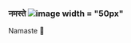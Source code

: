 ###  नमस्ते ![image width = "50px"](https://user-images.githubusercontent.com/31060771/143765034-13d2d201-2ccb-4886-befc-b303b4a56229.png)
 Namaste  👋

<!--
**govindbisen/govindbisen** is a ✨ _special_ ✨ repository because its `README.md` (this file) appears on your GitHub profile.

Here are some ideas to get you started:

- 🔭 I’m currently working on ...
- 🌱 I’m currently learning ...
- 👯 I’m looking to collaborate on ...
- 🤔 I’m looking for help with ...
- 💬 Ask me about ...
- 📫 How to reach me: ...
- 😄 Pronouns: ...
- ⚡ Fun fact: ...
-->
